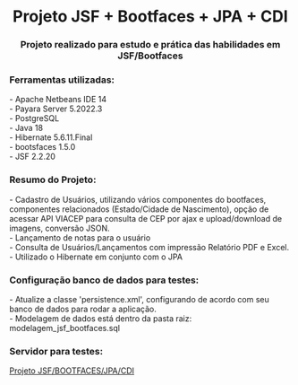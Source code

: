 <h1 align="center">Projeto JSF + Bootfaces + JPA + CDI</h1>
<h3 align="center">Projeto realizado para estudo e prática das habilidades em JSF/Bootfaces</h3>

<h3 align="left">Ferramentas utilizadas:</h3>
- Apache Netbeans IDE 14 
<br/>
- Payara Server 5.2022.3
<br/>
- PostgreSQL 
<br/>
- Java 18
<br/>
- Hibernate 5.6.11.Final
<br/>
- bootsfaces 1.5.0
<br/>
- JSF 2.2.20
<br/>

<h3 align="left">Resumo do Projeto:</h3>
- Cadastro de Usuários, utilizando vários componentes do bootfaces, componentes relacionados (Estado/Cidade de Nascimento), opção de acessar API VIACEP para consulta de CEP por ajax e upload/download de imagens, conversão JSON.
<br/>
- Lançamento de notas para o usuário
<br/>
- Consulta de Usuários/Lançamentos com impressão Relatório PDF e Excel.
<br/>
- Utilizado o Hibernate em conjunto com o JPA
<br/>

<h3 align="left">Configuração banco de dados para testes:</h3>
- Atualize a classe 'persistence.xml', configurando de acordo com seu banco de dados para rodar a aplicação.
<br/>
- Modelagem de dados está dentro da pasta raiz: modelagem_jsf_bootfaces.sql

<h3 align="left">Servidor para testes:</h3>
<p align="left">
<a href="http://198.38.86.119:8080/jsf_bootsfaces/index.jsf" target="blank">Projeto JSF/BOOTFACES/JPA/CDI</a>
</p>

